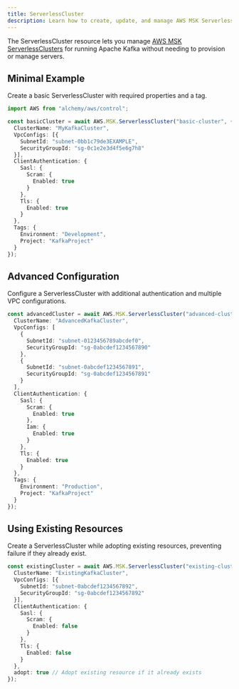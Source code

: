 ```yaml
---
title: ServerlessCluster
description: Learn how to create, update, and manage AWS MSK ServerlessClusters using Alchemy Cloud Control.
---
```



The ServerlessCluster resource lets you manage [AWS MSK ServerlessClusters](https://docs.aws.amazon.com/msk/latest/userguide/) for running Apache Kafka without needing to provision or manage servers.

## Minimal Example

Create a basic ServerlessCluster with required properties and a tag.

```ts
import AWS from "alchemy/aws/control";

const basicCluster = await AWS.MSK.ServerlessCluster("basic-cluster", {
  ClusterName: "MyKafkaCluster",
  VpcConfigs: [{
    SubnetId: "subnet-0bb1c79de3EXAMPLE",
    SecurityGroupId: "sg-0c1e2e3d4f5e6g7h8"
  }],
  ClientAuthentication: {
    Sasl: {
      Scram: {
        Enabled: true
      }
    },
    Tls: {
      Enabled: true
    }
  },
  Tags: {
    Environment: "Development",
    Project: "KafkaProject"
  }
});
```

## Advanced Configuration

Configure a ServerlessCluster with additional authentication and multiple VPC configurations.

```ts
const advancedCluster = await AWS.MSK.ServerlessCluster("advanced-cluster", {
  ClusterName: "AdvancedKafkaCluster",
  VpcConfigs: [
    {
      SubnetId: "subnet-0123456789abcdef0",
      SecurityGroupId: "sg-0abcdef1234567890"
    },
    {
      SubnetId: "subnet-0abcdef1234567891",
      SecurityGroupId: "sg-0abcdef1234567891"
    }
  ],
  ClientAuthentication: {
    Sasl: {
      Scram: {
        Enabled: true
      },
      Iam: {
        Enabled: true
      }
    },
    Tls: {
      Enabled: true
    }
  },
  Tags: {
    Environment: "Production",
    Project: "KafkaProject"
  }
});
```

## Using Existing Resources

Create a ServerlessCluster while adopting existing resources, preventing failure if they already exist.

```ts
const existingCluster = await AWS.MSK.ServerlessCluster("existing-cluster", {
  ClusterName: "ExistingKafkaCluster",
  VpcConfigs: [{
    SubnetId: "subnet-0abcdef1234567892",
    SecurityGroupId: "sg-0abcdef1234567892"
  }],
  ClientAuthentication: {
    Sasl: {
      Scram: {
        Enabled: false
      }
    },
    Tls: {
      Enabled: false
    }
  },
  adopt: true // Adopt existing resource if it already exists
});
```
